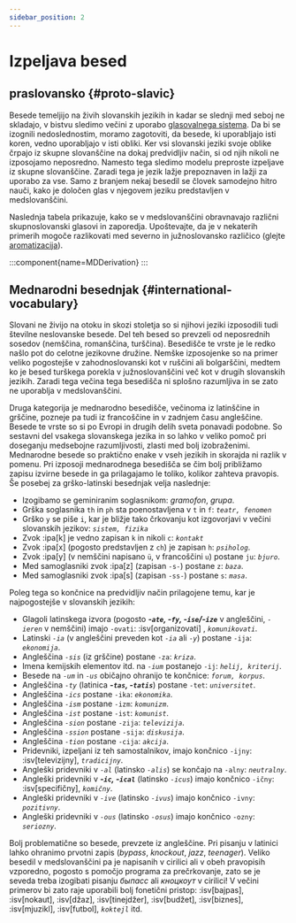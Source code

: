 ```yaml
---
sidebar_position: 2
---
```


# Izpeljava besed

## praslovansko \{#proto-slavic}

Besede temeljijo na živih slovanskih jezikih in kadar se slednji med seboj ne skladajo, v bistvu sledimo večini z uporabo [glasovalnega sistema][1]. Da bi se izognili nedoslednostim, moramo zagotoviti, da besede, ki uporabljajo isti koren, vedno uporabljajo v isti obliki. Ker vsi slovanski jeziki svoje oblike črpajo iz skupne slovanščine na dokaj predvidljiv način, si od njih nikoli ne izposojamo neposredno. Namesto tega sledimo modelu preproste izpeljave iz skupne slovanščine. Zaradi tega je jezik lažje prepoznaven in lažji za uporabo za vse. Samo z branjem nekaj besedil se človek samodejno hitro nauči, kako je določen glas v njegovem jeziku predstavljen v medslovanščini.

Naslednja tabela prikazuje, kako se v medslovanščini obravnavajo različni skupnoslovanski glasovi in zaporedja. Upoštevajte, da je v nekaterih primerih mogoče razlikovati med severno in južnoslovansko različico (glejte [aromatizacija][2]).

:::component{name=MDDerivation}
:::

## Mednarodni besednjak \{#international-vocabulary}

Slovani ne živijo na otoku in skozi stoletja so si njihovi jeziki izposodili tudi številne neslovanske besede. Del teh besed so prevzeli od neposrednih sosedov (nemščina, romanščina, turščina). Besedišče te vrste je le redko našlo pot do celotne jezikovne družine. Nemške izposojenke so na primer veliko pogostejše v zahodnoslovanski kot v ruščini ali bolgarščini, medtem ko je besed turškega porekla v južnoslovanščini več kot v drugih slovanskih jezikih. Zaradi tega večina tega besedišča ni splošno razumljiva in se zato ne uporablja v medslovanščini.

Druga kategorija je mednarodno besedišče, večinoma iz latinščine in grščine, pozneje pa tudi iz francoščine in v zadnjem času angleščine. Besede te vrste so si po Evropi in drugih delih sveta ponavadi podobne. So sestavni del vsakega slovanskega jezika in so lahko v veliko pomoč pri doseganju medsebojne razumljivosti, zlasti med bolj izobraženimi. Mednarodne besede so praktično enake v vseh jezikih in skorajda ni razlik v pomenu. Pri izposoji mednarodnega besedišča se čim bolj približamo zapisu izvirne besede in ga prilagajamo le toliko, kolikor zahteva pravopis. Še posebej za grško-latinski besednjak velja naslednje:

- Izogibamo se geminiranim soglasnikom: _gramofon_, _grupa_.
- Grška soglasnika `th` in `ph` sta poenostavljena v `t` in `f`: _`teatr, fenomen`_
- Grško `y` se piše `i`, kar je bližje tako črkovanju kot izgovorjavi v večini slovanskih jezikov: _`sistem, fizika`_
- Zvok :ipa[k] je vedno zapisan `k` in nikoli `c`: _`kontakt`_
- Zvok :ipa[x] (pogosto predstavljen z `ch`) je zapisan `h`: _`psiholog`_.
- Zvok :ipa[y] (v nemščini napisano `ü`, v francoščini `u`) postane `ju`: _`bjuro`_.
- Med samoglasniki zvok :ipa[z] (zapisan `-s-`) postane `z`: _`baza`_.
- Med samoglasniki zvok :ipa[s] (zapisan `-ss-`) postane `s`: _`masa`_.

Poleg tega so končnice na predvidljiv način prilagojene temu, kar je najpogostejše v slovanskih jezikih:

- Glagoli latinskega izvora (pogosto _**-`ate`, -`fy`, -`ise`/-`ize`**_ v angleščini, _`-ieren`_ v nemščini) imajo `-ovati`: :isv[organizovati] , _`komunikovati`_.
- Latinski _`-ia`_ (v angleščini preveden kot _`-ia`_ ali _`-y`_) postane `-ija`: _`ekonomija`_.
- Angleščina _`-sis`_ (iz grščine) postane `-za`: _`kriza`_.
- Imena kemijskih elementov itd. na _`-ium`_ postanejo `-ij`: _`helij, kriterij`_.
- Besede na _`-um`_ in _`-us`_ običajno ohranijo te končnice: _`forum, korpus`_.
- Angleščina _`-ty`_ (latinica _**-`tas`, -`tatis`**_) postane `-tet`: _`universitet`_.
- Angleščina _`-ics`_ postane `-ika`: _`ekonomika`_.
- Angleščina _`-ism`_ postane `-izm`: _`komunizm`_.
- Angleščina _`-ist`_ postane `-ist`: _`komunist`_.
- Angleščina _`-sion`_ postane `-zija`: _`televizija`_.
- Angleščina _`-ssion`_ postane `-sija`: _`diskusija`_.
- Angleščina _`-tion`_ postane `-cija`: _`akcija`_.
- Pridevniki, izpeljani iz teh samostalnikov, imajo končnico `-ijny`: :isv[televizijny], _`tradicijny`_.
- Angleški pridevniki v _`-al`_ (latinsko _`-alis`_) se končajo na `-alny`: _`neutralny`_.
- Angleški pridevniki v _**-`ic`, -`ical`**_ (latinsko _`-icus`_) imajo končnico `-ičny`: :isv[specifičny], _`komičny`_.
- Angleški pridevniki v _`-ive`_ (latinsko _`-ivus`_) imajo končnico `-ivny`: _`pozitivny`_.
- Angleški pridevniki v _`-ous`_ (latinsko _`-osus`_) imajo končnico `-ozny`: _`seriozny`_.

Bolj problematične so besede, prevzete iz angleščine. Pri pisanju v latinici lahko ohranimo prvotni zapis (_bypass_, _knockout_, _jazz_, _teenager_). Veliko besedil v medslovanščini pa je napisanih v cirilici ali v obeh pravopisih vzporedno, pogosto s pomočjo programa za prečrkovanje, zato se je seveda treba izogibati pisanju _быпасс_ ali _кноцкоут_ v cirilici! V večini primerov bi zato raje uporabili bolj fonetični pristop: :isv[bajpas], :isv[nokaut], :isv[džaz], :isv[tinejdžer], :isv[budžet], :isv[biznes], :isv[mjuzikl], :isv[futbol], _`koktejl`_ itd.

[1]: ../introduction/design-criteria.md#vocabulary
[2]: flavourisation.md
